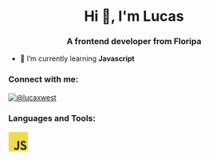 <h1 align="center">Hi 👋, I'm Lucas</h1>
<h3 align="center">A frontend developer from Floripa</h3>

- 🌱 I’m currently learning **Javascript**

<h3 align="left">Connect with me:</h3>
<p align="left">
<a href="https://instagram.com/@lucaxwest" target="blank"><img align="center" src="https://raw.githubusercontent.com/rahuldkjain/github-profile-readme-generator/master/src/images/icons/Social/instagram.svg" alt="@lucaxwest" height="30" width="40" /></a>
</p>

<h3 align="left">Languages and Tools:</h3>
<p align="left"> <a href="https://developer.mozilla.org/en-US/docs/Web/JavaScript" target="_blank" rel="noreferrer"> <img src="https://raw.githubusercontent.com/devicons/devicon/master/icons/javascript/javascript-original.svg" alt="javascript" width="40" height="40"/> </a> </p>
